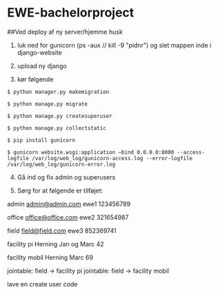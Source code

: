 # EWE-bachelorproject


##Ved deploy af ny server/hjemme husk 

1. luk ned for gunicorn (ps -aux // kill -9 "pidnr") og slet mappen inde i django-website

2. upload ny django 

3. kør følgende
```
$ python manager.py makemigration
``` 
```
$ python manage.py migrate
``` 
```
$ python manage.py createsuperuser
``` 
```
$ python manage.py collectstatic
``` 
```
$ pip install gunicorn
``` 
```
$ gunicorn website.wsgi:application –bind 0.0.0.0:8000 --access-logfile /var/log/web_log/gunicorn-access.log --error-logfile /var/log/web_log/gunicorn-error.log
```
4. Gå ind og fix admin og superusers

5. Sørg for at følgende er tilføjet: 

admin
admin@admin.com
ewe1
123456789

office
office@office.com
ewe2
321654987

field
field@field.com
ewe3
852369741

facility pi
Herning
Jan og Marc
42


facility mobil
Herning
Marc
69

jointable: field -> facility pi
jointable: field -> facility mobil

lave en create user code

